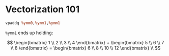 # Vectorization 101

```perl
vpaddq %ymm0,%ymm1,%ymm1
```

`%ymm1` ends up holding:

<center>
$$
\begin{bmatrix}
  1 \\
  2 \\
  3 \\
  4
\end{bmatrix} + 
\begin{bmatrix}
  5 \\
  6 \\
  7 \\
  8
\end{bmatrix} =
\begin{bmatrix}
  6  \\
  8  \\
  10 \\
  12
\end{bmatrix} \\
$$
</center>
